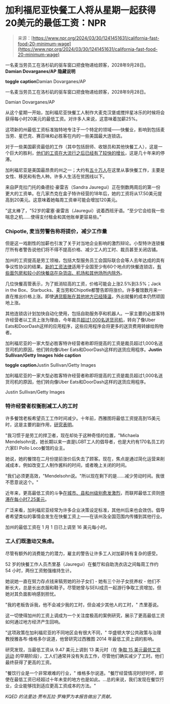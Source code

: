 <!--yml

category: 未分类

date: 2024-05-29 12:47:49

-->

# 加利福尼亚快餐工人将从星期一起获得20美元的最低工资：NPR

> 来源：[https://www.npr.org/2024/03/30/1241451631/california-fast-food-20-minimum-wage](https://www.npr.org/2024/03/30/1241451631/california-fast-food-20-minimum-wage)

一名麦当劳员工在洛杉矶的驱车窗口把食物递给顾客，2028年9月28日。**Damian Dovarganes/AP** ****隐藏说明****

****toggle caption****Damian Dovarganes/AP

一名麦当劳员工在洛杉矶的驱车窗口把食物递给顾客，2028年9月28日。

Damian Dovarganes/AP

从这个星期一开始，加利福尼亚快餐工人制作大麦克汉堡或搅拌星冰乐的时候将会获得每小时20美元的最低工资。对许多人来说，这意味着加薪25%。

这项新的州最低工资标准独特地专注于一个特定的领域——快餐业，影响到包括麦当劳、星巴克、赛百味和必胜客在内的一些美国最大连锁店。

对于一些美国薪资最低的工作（其中包括厨师、收银员和其他快餐工人），这是一个巨大的胜利，[他们的工资在大流行之后已经有了较快的增长](https://www.epi.org/publication/swa-wages-2023/)，这是几十年来的停滞。

加利福尼亚是美国最昂贵的州之一；大约有[五十万人](https://www.gov.ca.gov/2023/09/28/california-increases-minimum-wage-protections-for-fast-food-workers/)在这里从事快餐工作，主要是女性、移民和有色人种。许多人生活在贫困线以下。

来自萨克拉门托的桑德拉·豪雷吉（Sandra Jauregui）正在倒数两周后的第一份更大的工资单。在几家杰克在盒子特许经营的18年后，她的工资将从17.50美元提高到20美元。这意味着她每周工资单可能会增加120美元。

"这太棒了，"52岁的霍塞·豪雷吉（Jauregui）说着西班牙语。“至少它会给我一些喘息之机……使得支付租金和其他账单更容易些。”

### Chipotle, 麦当劳警告称将提价，减少工作量

但是这一戏剧性的加薪也引发了关于对当地企业影响的激烈辩论。小型特许连锁餐厅所有者警告说他们将不得不提高价格、减少工人的工时、裁员甚至关闭店铺。

加州的工资提高是劳工领袖，包括大型服务员工会国际联合会等人去年达成的具有争议性协议的结果。[新的工资法律](https://leginfo.legislature.ca.gov/faces/billTextClient.xhtml?bill_id=202320240AB1228)适用于全国至少有60个地点的快餐连锁店，[有些面包房和较小的快餐店在杂货店、机场和其他场所内除外](https://www.dir.ca.gov/dlse/Fast-Food-Minimum-Wage-FAQ.htm)。

几位快餐高管表示，为了抵消较高的工资，价格可能会上涨2.5%到3.5%；Jack in the Box、Starbucks、麦当劳和Chipotle都警告即将涨价。许多餐馆数月来一直在推出价格上涨。即使[通货膨胀在其他地方已经降温](https://www.npr.org/2024/03/12/1238113991/inflation-was-higher-than-expected-in-february)，外出就餐的成本仍然顽固地上涨。

其他连锁店计划加快自动化使用，包括自助服务亭和机器人。一家主要的必胜客特许经营者以工资上涨为理由，今年裁员[超过1,000名送货司机](https://laist.com/news/california-pizza-hut-delivery-drivers-layoffs?utm_source=facebook.com&utm_campaign=npr&utm_medium=social&utm_term=nprnews&fbclid=IwAR3fzmiA4IaAELNENr4M2FHkHdQ9RcNTSQqRLduSCPYXKswn7UCdM3aMx2k)，转向了像Uber Eats和DoorDash这样的应用程序，这些应用程序会将更多的送货费用转嫁给购物者。

加利福尼亚的一家大型必胜客特许经营者称即将提高的工资是裁员超过1,000名送货司机的原因，他们转向像Uber Eats和DoorDash这样的送货应用程序。**Justin Sullivan/Getty Images** ****hide caption****

****toggle caption****Justin Sullivan/Getty Images

加利福尼亚的一家大型必胜客特许经营者称即将提高的工资是裁员超过1,000名送货司机的原因，他们转向像Uber Eats和DoorDash这样的送货应用程序。

Justin Sullivan/Getty Images

### 特许经营者权衡削减工人的工时

许多餐馆老板希望员工工作时间减少。十年前，西雅图将最低工资提高到15美元时，这是主要的副作用，[研究表明](https://evans.uw.edu/new-evidence-from-the-seattle-minimum-wage-study/)。

"我习惯于是劳工的捍卫者，现在却处于这种奇怪的位置，"Michaela Mendelsohn说，她长期以来一直是LGBT工人的倡导者，也是大约有170名员工的六家El Pollo Loco餐馆的业主。

她说，她的餐馆在二月份提前涨价后失去了顾客。现在，焦点是通过简化运营来削减成本，例如改变工人制作酱料的时间，或者晚上关闭的时间。

"我们必须更高效，"Mendelsohn说。"所以现在剩下的是……减少劳动时间。我很不愿意说这个。"

近年来，更高最低工资的斗争[在城市、县和州级别愈发激烈](https://www.npr.org/2023/12/26/1221521157/minimum-wage-states-raises-jan-1)，而联邦最低工资则[停滞在每小时7.25美元](https://www.npr.org/2023/07/31/1191034086/14-years-ago-the-federal-minimum-wage-was-raised-to-7-25-an-hour-it-hasnt-change)。

广泛来看，加利福尼亚经常为许多企业决策设定标准，其他州后来也会效仿。倡导者希望类似的事情会发生在快餐工资上——在该州及全国范围内传播到其他行业。

加州的最低工资在 1 月 1 日已上调至 16 美元每小时。

### 工人们既激动又焦虑。

尽管有额外的消费能力的潜力，雇主的警告让许多工人对加薪持有复杂的感受。

52 岁的快餐工作人员杰里基（Jauregui）在餐厅和自助洗衣店之间每周工作约 54 小时，两份工资勉强维持生计。

她说她一直在努力存点钱来犒劳她的孙子女们 - 她有三个孙子女抚养权 - 他们不断长大，总是长出衣服和鞋子。尽管她曾与SEIU成员一起游行争取工资增加，但她对其负面影响感到担忧。

"我的老板告诉我，他不会减少我的工时，但会减少其他人的工时，" 杰里基说。

这一切使得加州的工资上调成为一个关注度极高的案例研究，展示了更高最低工资如何通过地方经济产生回响。

"这项政策在加利福尼亚的不同地区会有很大不同，" 华盛顿大学公共政策与治理教授雅各布·维格多尔说道，他曾研究过西雅图 2014 年最低工资上调的影响。

研究发现，当最低工资从 9.47 美元上调到 13 美元时（在 [争取 15 美元最低工资运动](https://www.npr.org/2020/02/26/808113169/gives-me-hope-how-low-paid-workers-rose-up-against-stagnant-wages) 的早期阶段），工人们通常并没有失去工作，尽管他们确实减少了工时。他们最终获得了更高的工资。

"餐饮行业是一个非常艰难的行业，" 维格多尔说道。"餐厅经营情况时好时坏，即使在最低工资已经超过十年未变的地方也是如此。...总的来说，我们发现在餐饮行业，企业能够找到适应更高工资成本的方法。"

*KQED 的法里达·贾布瓦拉·罗梅罗为本报告做出了贡献。*
